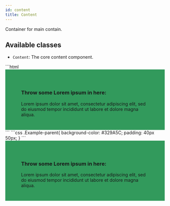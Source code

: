 ```yaml
---
id: content
title: Content
---
```


<a class="SourceView-page" href="https://github.com/aptuitiv/cacao/blob/master/src/css/components/content/content.css"></a>

Container for main contain.

## Available classes
* `Content`: The core content component.


<style>
.Example-parent{
    background-color: #329A5C;
    padding: 40px 50px;
}
</style>

<div class="CodeSample">
<!--DOCUSAURUS_CODE_TABS-->
<!--HTML-->
```html
<div class="Example-parent">
    <div class="Content">
        <h3>Throw some Lorem ipsum in here:</h3>
        Lorem ipsum dolor sit amet, consectetur adipiscing elit, 
        sed do eiusmod tempor incididunt ut labore et dolore
        magna aliqua.
    </div>
</div>
```
<!--CSS-->
```css
.Example-parent{
    background-color: #329A5C;
    padding: 40px 50px;
}
```
<!--END_DOCUSAURUS_CODE_TABS-->

<div class="Example-parent">
    <div class="Content">
        <h3>Throw some Lorem ipsum in here:</h3>
        Lorem ipsum dolor sit amet, consectetur adipiscing elit, 
        sed do eiusmod tempor incididunt ut labore et dolore
         magna aliqua.
    </div>
</div>

</div>